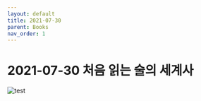 ```yaml
---
layout: default
title: 2021-07-30  
parent: Books 
nav_order: 1
---
```


# 2021-07-30 처음 읽는 술의 세계사

![test](pyoji.png)

